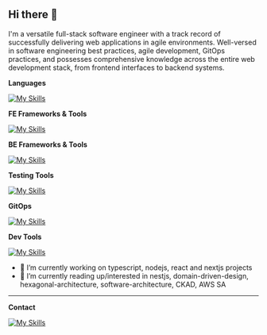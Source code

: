 ## Hi there 👋

<!--
**yaminmhd/yaminmhd** is a ✨ _special_ ✨ repository because its `README.md` (this file) appears on your GitHub profile.
-->
I'm a versatile full-stack software engineer with a track record of successfully delivering web applications in agile environments. Well-versed in software engineering best practices, agile development, GitOps practices, and possesses comprehensive knowledge across the entire web development stack, from frontend interfaces to backend systems.

**Languages**

[![My Skills](https://skillicons.dev/icons?i=ts,js,java&perline=3)](https://skillicons.dev)

**FE Frameworks & Tools**

[![My Skills](https://skillicons.dev/icons?i=react,redux,nextjs&perline=7)](https://skillicons.dev)

**BE Frameworks & Tools**

[![My Skills](https://skillicons.dev/icons?i=nodejs,nestjs,prisma,docker,postgres,mysql&perline=6)](https://skillicons.dev)

**Testing Tools**

[![My Skills](https://skillicons.dev/icons?i=cypress,jest,vitest&perline=4)](https://skillicons.dev)

**GitOps**

[![My Skills](https://skillicons.dev/icons?i=aws,kubernetes,grafana,elasticsearch&perline=4)](https://skillicons.dev)

**Dev Tools**

[![My Skills](https://skillicons.dev/icons?i=vscode,git&perline=22)](https://skillicons.dev)

- 🔭 I’m currently working on typescript, nodejs, react and nextjs projects 
- 🌱 I’m currently reading up/interested in nestjs, domain-driven-design, hexagonal-architecture, software-architecture, CKAD, AWS SA

---

**Contact** 

[![My Skills](https://skillicons.dev/icons?i=linkedin&perline=3)](https://www.linkedin.com/in/yamin-razak-695997b8/)
